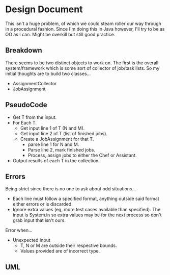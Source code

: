 # Design Document

This isn't a huge problem, of which we could steam roller our way through in a procedural fashion. Since I'm doing this in Java however, I'll try to be as OO as I can. Might be overkill but still good practice.

## Breakdown

There seems to be two distinct objects to work on. The first is the overall system/framework which is some sort of collector of job/task lists. So my initial thoughts are to build two classes...

* AssignmentCollector
* JobAssignment

## PseudoCode

- Get T from the input.
- For Each T.
  - Get input line 1 of T (N and M).
  - Get input line 2 of T (list of finished jobs).
  - Create a JobAssignment for that T.
  	- parse line 1 for N and M.
  	- Parse line 2, mark finished jobs.
  	- Process, assign jobs to either the Chef or Assistant.
 - Output results of each T in the collection.
	
## Errors 

Being strict since there is no one to ask about odd situations...

* Each line must follow a specified format, anything outside said format either errors or is discarded.
* Ignore extra values (eg, more test cases available than specified). The input is System.in so extra values may be for the next process so don't grab input that isn't ours.

Error when...

- Unexpected Input
  - T, N or M are outside their respective bounds.
  - Values provided are of incorrect type.
	
## UML
